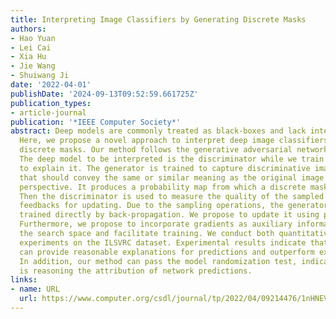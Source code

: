 ```yaml
---
title: Interpreting Image Classifiers by Generating Discrete Masks
authors:
- Hao Yuan
- Lei Cai
- Xia Hu
- Jie Wang
- Shuiwang Ji
date: '2022-04-01'
publishDate: '2024-09-13T09:52:59.661725Z'
publication_types:
- article-journal
publication: '*IEEE Computer Society*'
abstract: Deep models are commonly treated as black-boxes and lack interpretability.
  Here, we propose a novel approach to interpret deep image classifiers by generating
  discrete masks. Our method follows the generative adversarial network formalism.
  The deep model to be interpreted is the discriminator while we train a generator
  to explain it. The generator is trained to capture discriminative image regions
  that should convey the same or similar meaning as the original image from the model’s
  perspective. It produces a probability map from which a discrete mask can be sampled.
  Then the discriminator is used to measure the quality of the sampled mask and provide
  feedbacks for updating. Due to the sampling operations, the generator cannot be
  trained directly by back-propagation. We propose to update it using policy gradient.
  Furthermore, we propose to incorporate gradients as auxiliary information to reduce
  the search space and facilitate training. We conduct both quantitative and qualitative
  experiments on the ILSVRC dataset. Experimental results indicate that our method
  can provide reasonable explanations for predictions and outperform existing approaches.
  In addition, our method can pass the model randomization test, indicating that it
  is reasoning the attribution of network predictions.
links:
- name: URL
  url: https://www.computer.org/csdl/journal/tp/2022/04/09214476/1nHNEVsfYTm
---
```


